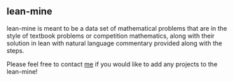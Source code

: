 ## lean-mine

lean-mine is meant to be a data set of mathematical problems that are in the style of textbook problems or competition mathematics, along with their solution in lean with natural language commentary provided along with the steps. 

Please feel free to contact [me](https://github.com/srivatsasrinivasmath) if you would like to add any projects to the lean-mine!
